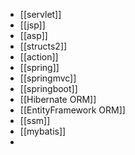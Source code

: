 - [[servlet]]
- [[jsp]]
- [[asp]]
- [[structs2]]
- [[action]]
- [[spring]]
- [[springmvc]]
- [[springboot]]
- [[Hibernate ORM]]
- [[EntityFramework ORM]]
- [[ssm]]
- [[mybatis]]
-